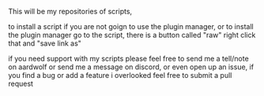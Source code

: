 This will be my repositories of scripts,

to install a script if you are not goign to use the plugin manager, or to install the plugin manager
go to the script, there is a button called "raw" right click that and "save link as"

if you need support with my scripts please feel free to send me a tell/note on aardwolf or send me a message on discord, or even open up an issue, if you find a bug or add a feature i overlooked feel free to submit a pull request